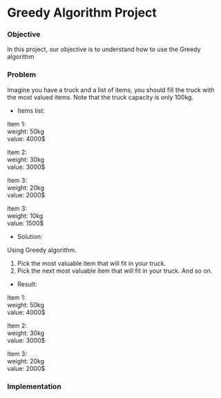 # Greedy Algorithm Project


### Objective

In this project, our objective is to understand how to use the Greedy algorithm

### Problem   

Imagine you have a truck and a list of items, you should fill the truck with the most valued items. Note that the truck capacity is only 100kg.

- Items list:
  
Item 1:   
weight: 50kg    
value: 4000$    
   
Item 2:    
weight: 30kg    
value: 3000$    
   
Item 3:    
weight: 20kg     
value: 2000$     
   
Item 3:    
weight: 10kg     
value: 1500$     
   
- Solution:
   
Using Greedy algorithm.    
1. Pick the most valuable item that will fit in your truck.
2. Pick the next most valuable item that will fit in your truck. And so on.
   
- Result:
   
Item 1:   
weight: 50kg    
value: 4000$    
   
Item 2:    
weight: 30kg    
value: 3000$    
   
Item 3:    
weight: 20kg     
value: 2000$        
   
### Implementation


```java

  ```
